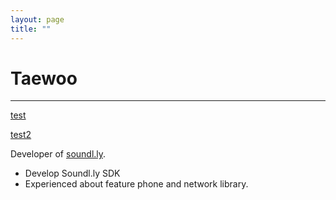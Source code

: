 ```yaml
---
layout: page
title: ""
---
```

# Taewoo
-----

<a href="intent://open?#Intent;scheme=tbal;action=android.intent.action.VIEW;category=android.intent.category.BROWSABLE;package=com.kim.teo.test;end">test</a>

<a href="http://truebalance.io">test2</a>

Developer of <a href="http://soundl.ly" target="_blank">soundl.ly</a>.  

* Develop Soundl.ly SDK
* Experienced about feature phone and network library.  



